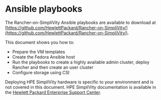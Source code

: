 # Ansible playbooks

The Rancher-on-SimpliVity Ansible playbooks are available to download at
[https://github.com/HewlettPackard/Rancher-on-SimpliVity/](https://github.com/HewlettPackard/Rancher-on-SimpliVity/).



This document shows you how to:

- Prepare the VM templates
- Create the Fedora Ansible host
- Run the playbooks to create a highly available admin cluster, deploy Rancher and then create an user cluster
- Configure storage using CSI


Deploying HPE SimpliVity hardware is specific to your environment and is not covered in this document.
HPE SimpliVity documentation is available in the [Hewlett Packard Enterprise Support Center](https://support.hpe.com/hpesc/public/home).


<Vssue :title="$title" />
